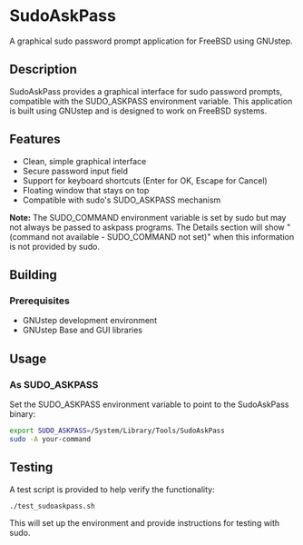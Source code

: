 # SudoAskPass

A graphical sudo password prompt application for FreeBSD using GNUstep.

## Description

SudoAskPass provides a graphical interface for sudo password prompts, compatible with the SUDO_ASKPASS environment variable. This application is built using GNUstep and is designed to work on FreeBSD systems.

## Features

- Clean, simple graphical interface
- Secure password input field
- Support for keyboard shortcuts (Enter for OK, Escape for Cancel)
- Floating window that stays on top
- Compatible with sudo's SUDO_ASKPASS mechanism

**Note:** The SUDO_COMMAND environment variable is set by sudo but may not always be passed to askpass programs. The Details section will show "(command not available - SUDO_COMMAND not set)" when this information is not provided by sudo.

## Building

### Prerequisites

- GNUstep development environment
- GNUstep Base and GUI libraries


## Usage

### As SUDO_ASKPASS

Set the SUDO_ASKPASS environment variable to point to the SudoAskPass binary:

```bash
export SUDO_ASKPASS=/System/Library/Tools/SudoAskPass
sudo -A your-command
```

## Testing

A test script is provided to help verify the functionality:

```bash
./test_sudoaskpass.sh
```

This will set up the environment and provide instructions for testing with sudo.
